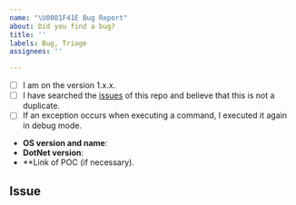 ```yaml
---
name: "\U0001F41E Bug Report"
about: Did you find a bug?
title: ''
labels: Bug, Triage
assignees: ''

---
```


<!--
  Hi there! Thank you for discovering and submitting an issue.

  Before you submit this; let's make sure of a few things.
  Please make sure the following boxes are ticked if they are correct.
  If not, please try and fulfill these first.
-->

<!-- Checked checkbox should look like this: [x] -->
- [ ] I am on the version 1.x.x.
- [ ] I have searched the [issues](https://github.com/YourIbexCapra/Red-Apple/issues) of this repo and believe that this is not a duplicate.
- [ ] If an exception occurs when executing a command, I executed it again in debug mode.

<!--
  Once those are done, if you're able to fill in the following list with your information,
  it'd be very helpful to whoever handles the issue.
-->

- **OS version and name**: <!-- Replace with version + name -->
- **DotNet version**: <!-- Replace with version -->
- **Link of POC (if necessary).

## Issue
<!-- Now feel free to write your issue, but please be descriptive! Thanks again 🙌 ❤️ -->

